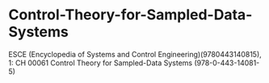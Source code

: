 # Control-Theory-for-Sampled-Data-Systems
ESCE (Encyclopedia of Systems and Control Engineering)(9780443140815), 1: CH 00061 Control Theory for Sampled-Data Systems (978-0-443-14081-5)
